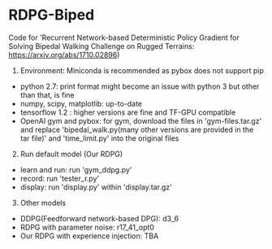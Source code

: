 # RDPG-Biped
Code for 'Recurrent Network-based Deterministic Policy Gradient for Solving Bipedal Walking Challenge on Rugged Terrains: https://arxiv.org/abs/1710.02896)

1) Environment: Miniconda is recommended as pybox does not support pip
- python 2.7: print format might become an issue with python 3 but other than that, is fine
- numpy, scipy, matplotlib: up-to-date
- tensorflow 1.2 : higher versions are fine and TF-GPU compatible
- OpenAI gym and pybox: for gym, download the files in 'gym-files.tar.gz' and replace 'bipedal_walk.py(many other versions are provided in the tar file)' and 'time_limit.py' into the original files

2) Run default model (Our RDPG)
- learn and run: run 'gym_ddpg.py'
- record: run 'tester_r.py'
- display: run 'display.py' within 'display.tar.gz'

3) Other models
- DDPG(Feedforward network-based DPG): d3_6
- RDPG with parameter noise: r17_41_opt0
- Our RDPG with experience injection: TBA
